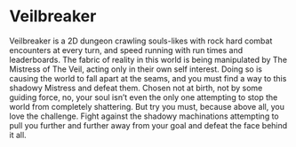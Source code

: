 # Veilbreaker
Veilbreaker is a 2D dungeon crawling souls-likes with rock hard combat encounters at every turn, and speed running with run times and leaderboards.
The fabric of reality in this world is being manipulated by The Mistress of The Veil, acting only in their own self interest. Doing so is causing the world to fall apart at the seams, and you must find a way to this shadowy Mistress and defeat them. Chosen not at birth, not by some guiding force, no, your soul isn’t even the only one attempting to stop the world from completely shattering. But try you must, because above all, you love the challenge. Fight against the shadowy machinations attempting to pull you further and further away from your goal and defeat the face behind it all.
